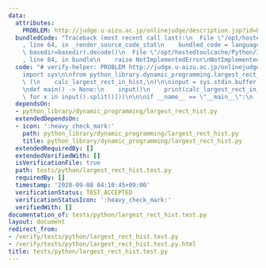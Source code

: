 ```yaml
---
data:
  attributes:
    PROBLEM: http://judge.u-aizu.ac.jp/onlinejudge/description.jsp?id=DPL_3_C
  bundledCode: "Traceback (most recent call last):\n  File \"/opt/hostedtoolcache/Python/3.8.5/x64/lib/python3.8/site-packages/onlinejudge_verify/documentation/build.py\"\
    , line 64, in _render_source_code_stat\n    bundled_code = language.bundle(stat.path,\
    \ basedir=basedir).decode()\n  File \"/opt/hostedtoolcache/Python/3.8.5/x64/lib/python3.8/site-packages/onlinejudge_verify/languages/python.py\"\
    , line 84, in bundle\n    raise NotImplementedError\nNotImplementedError\n"
  code: "# verify-helper: PROBLEM http://judge.u-aizu.ac.jp/onlinejudge/description.jsp?id=DPL_3_C\n\
    import sys\n\nfrom python_library.dynamic_programming.largest_rect_hist import\
    \ (\n    calc_largest_rect_in_hist,\n)\n\ninput = sys.stdin.buffer.readline\n\n\
    \ndef main() -> None:\n    input()\n    print(calc_largest_rect_in_hist([int(x)\
    \ for x in input().split()]))\n\n\nif __name__ == \"__main__\":\n    main()\n"
  dependsOn:
  - python_library/dynamic_programming/largest_rect_hist.py
  extendedDependsOn:
  - icon: ':heavy_check_mark:'
    path: python_library/dynamic_programming/largest_rect_hist.py
    title: python_library/dynamic_programming/largest_rect_hist.py
  extendedRequiredBy: []
  extendedVerifiedWith: []
  isVerificationFile: true
  path: tests/python/largest_rect_hist.test.py
  requiredBy: []
  timestamp: '2020-09-08 04:10:45+09:00'
  verificationStatus: TEST_ACCEPTED
  verificationStatusIcon: ':heavy_check_mark:'
  verifiedWith: []
documentation_of: tests/python/largest_rect_hist.test.py
layout: document
redirect_from:
- /verify/tests/python/largest_rect_hist.test.py
- /verify/tests/python/largest_rect_hist.test.py.html
title: tests/python/largest_rect_hist.test.py
---
```

